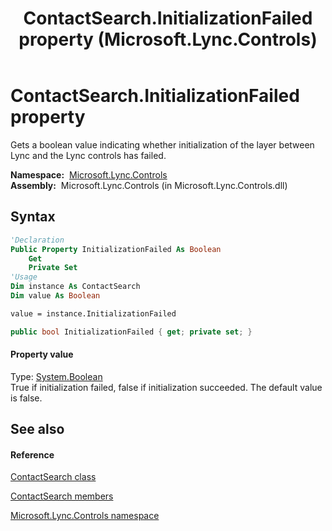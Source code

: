 ﻿---
title: ContactSearch.InitializationFailed property  (Microsoft.Lync.Controls)
TOCTitle: 'InitializationFailed property '
ms:assetid: P:Microsoft.Lync.Controls.ContactSearch.InitializationFailed_DI_3_UC_OCS14MrefLyncWPF
ms:mtpsurl: https://msdn.microsoft.com/en-us/library/microsoft.lync.controls.contactsearch.initializationfailed_di_3_uc_ocs14mreflyncwpf(v=office.15)
ms:contentKeyID: 48598178
ms.date: 07/28/2014
mtps_version: v=office.15
f1_keywords:
- Microsoft.Lync.Controls.ContactSearch.InitializationFailed
dev_langs:
- CSharp
- JScript
- VB
- other
---

# ContactSearch.InitializationFailed property

Gets a boolean value indicating whether initialization of the layer between Lync and the Lync controls has failed.

**Namespace:**  [Microsoft.Lync.Controls](microsoft-lync-controls-namespace_1.md)  
**Assembly:**  Microsoft.Lync.Controls (in Microsoft.Lync.Controls.dll)

## Syntax

``` vb
'Declaration
Public Property InitializationFailed As Boolean
    Get
    Private Set
'Usage
Dim instance As ContactSearch
Dim value As Boolean

value = instance.InitializationFailed
```

``` csharp
public bool InitializationFailed { get; private set; }
```

#### Property value

Type: [System.Boolean](http://msdn2.microsoft.com/en-us/library/a28wyd50)  
True if initialization failed, false if initialization succeeded. The default value is false.  

## See also

#### Reference

[ContactSearch class](contactsearch-class-microsoft-lync-controls_1.md)

[ContactSearch members](contactsearch-members-microsoft-lync-controls_1.md)

[Microsoft.Lync.Controls namespace](microsoft-lync-controls-namespace_1.md)

